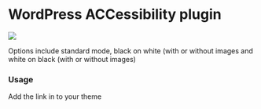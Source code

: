 WordPress ACCessibility plugin
=====

<img src="http://i.imgur.com/1qTxWNQ.png" />

Options include standard mode, black on white (with or without images and white on black (with or without images)

<h3>Usage</h3>

Add the link in to your theme

<code><?php echo wpacc_option_link; ?></code>
